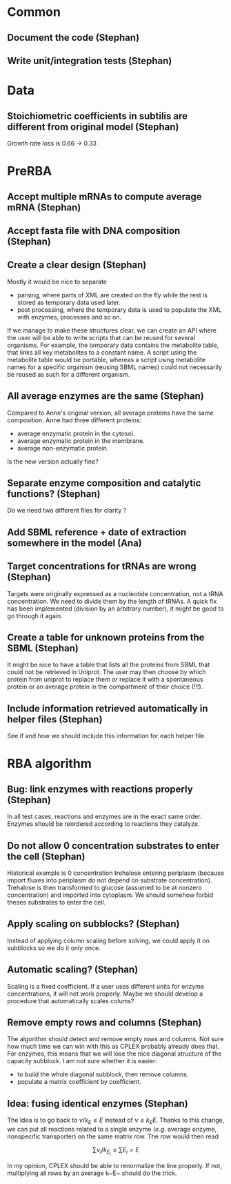 
Common
======

Document the code (Stephan)
---------------------------

Write unit/integration tests (Stephan)
--------------------------------------

Data
====

Stoichiometric coefficients in subtilis are different from original model (Stephan)
--------------------------------------
Growth rate loss is 0.66 -> 0.33

PreRBA
======

Accept multiple mRNAs to compute average mRNA (Stephan)
-------------------------------------------------------

Accept fasta file with DNA composition (Stephan)
------------------------------------------------

Create a clear design (Stephan)
-------------------------------

Mostly it would be nice to separate

 - parsing, where parts of XML are created on the fly while the rest is stored
 as temporary data used later.
 - post processing, where the temporary data is used to populate the XML with
 enzymes, processes and so on.
 
If we manage to make these structures clear, we can create an API where the
user will be able to write scripts that can be reused for several organisms.
For example, the temporary data contains the metabolite table, that links all
key metabolites to a constant name. A script using the metabolite table would
be portable, whereas a script using metabolite names for a specific organism
(reusing SBML names) could not necessarily be reused as such for a different
organism.

All average enzymes are the same (Stephan)
------------------------------------------

Compared to Anne's original version, all average proteins have the same
composition. Anne had three different proteins:
 
 - average enzymatic protein in the cytosol.
 - average enzymatic protein in the membrane.
 - average non-enzymatic protein.
 
Is the new version actually fine?

Separate enzyme composition and catalytic functions? (Stephan)
--------------------------------------------------------------
Do we need two different files for clarity ?

Add SBML reference + date of extraction somewhere in the model (Ana)
--------------------------------------------------------------------

Target concentrations for tRNAs are wrong (Stephan)
---------------------------------------------------
Targets were originally expressed as a nucleotide concentration, not a tRNA
concentration. We need to divide them by the length of tRNAs. A quick fix
has been implemented (division by an arbitrary number), it might be good to 
go through it again.

Create a table for unknown proteins from the SBML (Stephan)
-----------------------------------------------------------
It might be nice to have a table that lists all the proteins from SBML 
that could not be retrieved in Uniprot. The user may then choose by which
protein from uniprot to replace them *or* replace it with a spontaneous
protein or an average protein in the compartment of their choice (!!!).

Include information retrieved automatically in helper files (Stephan)
--------------------------------------------------------------------
See if and how we should include this information for each helper file.


RBA algorithm
=============

Bug: link enzymes with reactions properly (Stephan)
---------------------------------------------------

In all test cases, reactions and enzymes are in the exact same order. Enzymes
should be reordered according to reactions they catalyze.

Do not allow 0 concentration substrates to enter the cell (Stephan)
-------------------------------------------------------------------

Historical example is 0 concentration trehalose entering periplasm (because 
import fluxes into periplasm do not depend on substrate concentration). 
Trehalose is then transformed to glucose (assumed to be at nonzero 
concentration) and imported into cytoplasm. We should somehow forbid theses
substrates to enter the cell.

Apply scaling on subblocks? (Stephan)
-------------------------------------

Instead of applying column scaling before solving, we could apply it on 
subblocks so we do it only once.

Automatic scaling? (Stephan)
---------------------------

Scaling is a fixed coefficient. If a user uses different units for enzyme
concentrations, it will not work properly. Maybe we should develop a procedure
that automatically scales colums?

Remove empty rows and columns (Stephan)
---------------------------------------

The algorithm should detect and remove empty rows and columns. Not sure 
how much time we can win with this as CPLEX probably already does that.
For enzymes, this means that we will lose the nice diagonal structure
of the capacity subblock. I am not sure whether it is easier:

 - to build the whole diagonal subblock, then remove columns.
 - populate a matrix coefficient by coefficient.
 

Idea: fusing identical enzymes (Stephan)
----------------------------------

The idea is to go back to $\nu / k_E \leq E$ instead of $\nu \leq k_EE$. 
Thanks to
this change, we can put all reactions related to a single enzyme (*e.g.*
average enzyme, nonspecific transporter) on the same matrix row. 
The row would then read

$$\sum \nu_i / k_{E_i} \leq \sum E_i = E$$

In my opinion, CPLEX should be able to renormalize the line properly. If not,
multiplying all rows by an average k~E~ should do the trick.

